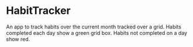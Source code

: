 # HabitTracker
An app to track habits over the current month tracked over a grid. Habits completed each day show a green grid box. Habits not completed on a day show red. 
